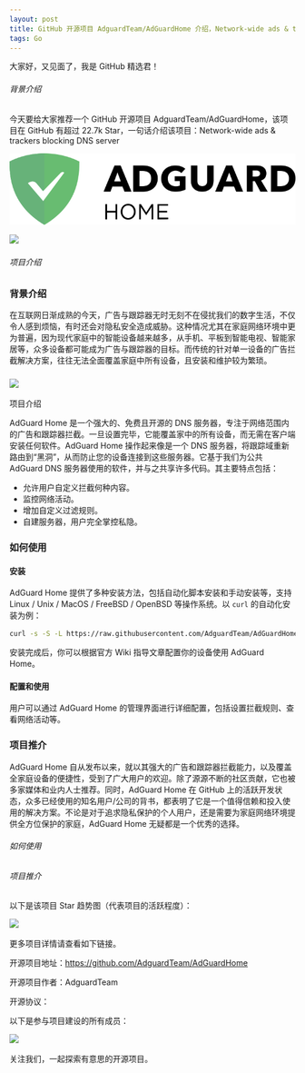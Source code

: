 ```yaml
---
layout: post
title: GitHub 开源项目 AdguardTeam/AdGuardHome 介绍，Network-wide ads & trackers blocking DNS server
tags: Go
---
```


大家好，又见面了，我是 GitHub 精选君！

###### 背景介绍

今天要给大家推荐一个 GitHub 开源项目 AdguardTeam/AdGuardHome，该项目在 GitHub 有超过 22.7k Star，一句话介绍该项目：Network-wide ads & trackers blocking DNS server




![](https://raw.githubusercontent.com/AdguardTeam/AdGuardHome/master/doc/adguard_home_lightmode.svg)

![](https://cdn.adtidy.org/public/Adguard/Common/adguard_home.gif)


###### 项目介绍

### 背景介绍

在互联网日渐成熟的今天，广告与跟踪器无时无刻不在侵扰我们的数字生活，不仅令人感到烦恼，有时还会对隐私安全造成威胁。这种情况尤其在家庭网络环境中更为普遍，因为现代家庭中的智能设备越来越多，从手机、平板到智能电视、智能家居等，众多设备都可能成为广告与跟踪器的目标。而传统的针对单一设备的广告拦截解决方案，往往无法全面覆盖家庭中所有设备，且安装和维护较为繁琐。

### 

![](https://dalleprodsec.blob.core.windows.net/private/images/830371ad-f860-4083-a59a-0559b4428713/generated_00.png?se=2024-04-30T08%3A40%3A09Z&sig=O2vX3rqC8mToFjurdHPoIrnB1a1iVqZEBvd9Z79D6D8%3D&ske=2024-05-06T06%3A50%3A38Z&skoid=e52d5ed7-0657-4f62-bc12-7e5dbb260a96&sks=b&skt=2024-04-29T06%3A50%3A38Z&sktid=33e01921-4d64-4f8c-a055-5bdaffd5e33d&skv=2020-10-02&sp=r&spr=https&sr=b&sv=2020-10-02)

项目介绍

AdGuard Home 是一个强大的、免费且开源的 DNS 服务器，专注于网络范围内的广告和跟踪器拦截。一旦设置完毕，它能覆盖家中的所有设备，而无需在客户端安装任何软件。AdGuard Home 操作起来像是一个 DNS 服务器，将跟踪域重新路由到“黑洞”，从而防止您的设备连接到这些服务器。它基于我们为公共 AdGuard DNS 服务器使用的软件，并与之共享许多代码。其主要特点包括：

- 允许用户自定义拦截何种内容。
- 监控网络活动。
- 增加自定义过滤规则。
- 自建服务器，用户完全掌控私隐。

### 如何使用

#### 安装
AdGuard Home 提供了多种安装方法，包括自动化脚本安装和手动安装等，支持 Linux / Unix / MacOS / FreeBSD / OpenBSD 等操作系统。以 `curl` 的自动化安装为例：
```sh
curl -s -S -L https://raw.githubusercontent.com/AdguardTeam/AdGuardHome/master/scripts/install.sh | sh -s -- -v
```
安装完成后，你可以根据官方 Wiki 指导文章配置你的设备使用 AdGuard Home。

#### 配置和使用
用户可以通过 AdGuard Home 的管理界面进行详细配置，包括设置拦截规则、查看网络活动等。

### 项目推介

AdGuard Home 自从发布以来，就以其强大的广告和跟踪器拦截能力，以及覆盖全家庭设备的便捷性，受到了广大用户的欢迎。除了源源不断的社区贡献，它也被多家媒体和业内人士推荐。同时，AdGuard Home 在 GitHub 上的活跃开发状态，众多已经使用的知名用户/公司的背书，都表明了它是一个值得信赖和投入使用的解决方案。不论是对于追求隐私保护的个人用户，还是需要为家庭网络环境提供全方位保护的家庭，AdGuard Home 无疑都是一个优秀的选择。

###### 如何使用

###### 项目推介

以下是该项目 Star 趋势图（代表项目的活跃程度）：

![](https://api.star-history.com/svg?repos=AdguardTeam/AdGuardHome&type=Timeline)

更多项目详情请查看如下链接。

开源项目地址：https://github.com/AdguardTeam/AdGuardHome 

开源项目作者：AdguardTeam

开源协议：

以下是参与项目建设的所有成员：

![](https://contrib.rocks/image?repo=AdguardTeam/AdGuardHome)

关注我们，一起探索有意思的开源项目。

